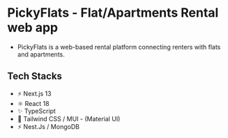 # PickyFlats - Flat/Apartments Rental web app

- PickyFlats is a web-based rental platform connecting renters with flats and apartments.

## Tech Stacks

- ⚡️ Next.js 13
- ⚛️ React 18
- ✨ TypeScript
- 💨 Tailwind CSS / MUI - (Material UI)
- ⚡️ Nest.Js / MongoDB
